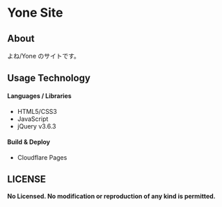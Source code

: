 
# Yone Site

## About
よね/Yone のサイトです。

## Usage Technology

#### Languages / Libraries
- HTML5/CSS3
- JavaScript
- jQuery v3.6.3

#### Build & Deploy
- Cloudflare Pages

## LICENSE
**No Licensed. No modification or reproduction of any kind is permitted.**
